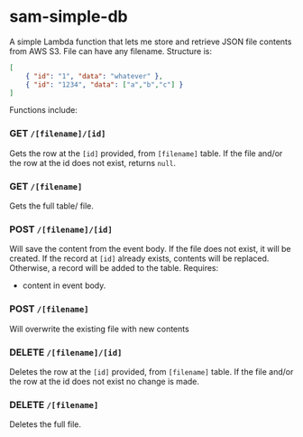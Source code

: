 # sam-simple-db

A simple Lambda function that lets me store and retrieve JSON file contents from AWS S3.
File can have any filename. Structure is: 

```json
[
    { "id": "1", "data": "whatever" },
    { "id": "1234", "data": ["a","b","c"] }
]
```

Functions include:

### GET `/[filename]/[id]`
Gets the row at the `[id]` provided, from `[filename]` table. If the file and/or the row at the id does not exist, returns `null`.

### GET `/[filename]`
Gets the full table/ file.

### POST `/[filename]/[id]`
Will save the content from the event body. If the file does not exist, it will be created. If the record at `[id]` already exists, contents will be replaced. Otherwise, a record will be added to the table.
Requires:
- content in event body.

### POST `/[filename]`
Will overwrite the existing file with new contents

### DELETE `/[filename]/[id]`
Deletes the row at the `[id]` provided, from `[filename]` table. If the file and/or the row at the id does not exist no change is made.

### DELETE `/[filename]`
Deletes the full file.
